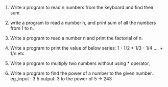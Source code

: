 1) Write  a program to read n numbers from the keyboard and find their sum.
2) write a program to read a number n, and print sum of all the numbers from 1 to n.
3) Write a program to read a number n and print the factorial of n.
4) Write a program to print the value of below series:
1 - 1/2 + 1/3 - 1/4 .... + 1/n etc

5) Write a program to multiply two numbers without using * operator,
6) Write a program to find the power of a number to the given number.
eg.,input : 3 5
output: 3 to the power of 5 -> 243

